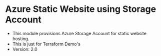 # Azure Static Website using Storage Account
- This module provisions Azure Storage Account for static website hosting.
- This is just for Terraform Demo's
- Version: 2.0


